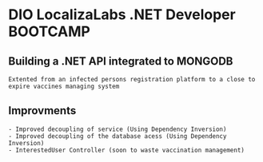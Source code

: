 ﻿# DIO LocalizaLabs .NET Developer BOOTCAMP 
## Building a .NET API integrated to MONGODB
    Extented from an infected persons registration platform to a close to expire vaccines managing system

## Improvments
    - Improved decoupling of service (Using Dependency Inversion)
    - Improved decoupling of the database acess (Using Dependency Inversion)
    - InterestedUser Controller (soon to waste vaccination management)